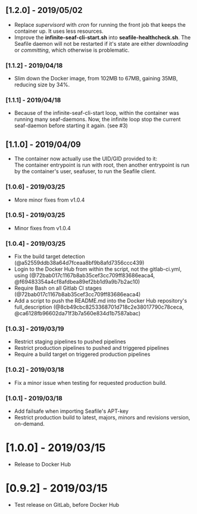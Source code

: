 ## [1.2.0] - 2019/05/02
- Replace _supervisord_ with _cron_ for running the front job that keeps the container up. It uses less resources.
- Improve the __infinite-seaf-cli-start.sh__ into __seafile-healthcheck.sh__. The Seafile daemon will not be restarted if it's state are either _downloading_ or _committing_, which otherwise is problematic.
### [1.1.2] - 2019/04/18
- Slim down the Docker image, from 102MB to 67MB, gaining 35MB, reducing size by 34%.
### [1.1.1] - 2019/04/18
- Because of the infinite-seaf-cli-start loop, within the container was running many seaf-daemons. Now, the infinite loop stop the current seaf-daemon before starting it again. (see #3)
## [1.1.0] - 2019/04/09
- The container now actually use the UID/GID provided to it:  
The container entrypoint is run with root, then another entrypoint is run by the container's user, seafuser, to run the Seafile client.

### [1.0.6] - 2019/03/25
- More minor fixes from v1.0.4
### [1.0.5] - 2019/03/25
- Minor fixes from v1.0.4
### [1.0.4] - 2019/03/25
- Fix the build target detection (@a52559ddb38a64d7fceaa8bf9b8afd7356ccc439)
- Login to the Docker Hub from within the script, not the gitlab-ci.yml, using (@72bab017c1167b8ab35cef3cc709ff83686eaca4, @f69483354a4cf8afdbea89ef2bb1d9a9b7b2ac10)
- Require Bash on all Gitlab CI stages (@72bab017c1167b8ab35cef3cc709ff83686eaca4)
- Add a script to push the README.md into the Docker Hub repository's full_description (@8cb49cbc8253368701d718c2e38017790c78ceca, @ca6128fb96602da71f3b7a560e834d1b7587abac)
### [1.0.3] - 2019/03/19
- Restrict staging pipelines to pushed pipelines
- Restrict production pipelines to pushed and triggered pipelines
- Require a build target on triggered production pipelines
### [1.0.2] - 2019/03/18
- Fix a minor issue when testing for requested production build.
### [1.0.1] - 2019/03/18
- Add failsafe when importing Seafile's APT-key
- Restrict production build to latest, majors, minors and revisions version, on-demand.
# [1.0.0] - 2019/03/15
- Release to Docker Hub

# [0.9.2] - 2019/03/15
- Test release on GitLab, before Docker Hub
